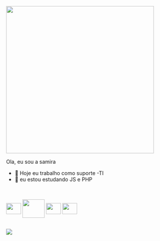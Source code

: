 
 <img align="center" heigth="200" width="400" src="https://art.pixilart.com/cb97514d85c12ba.gif"/>


Ola, eu sou a samira

 -  🔭 Hoje eu trabalho como suporte -TI
- 🌱 eu estou estudando JS e PHP 


##

<div style= "Display: inline-block"><br>
<img align="center" height="30" width="40" src="https://cdn.jsdelivr.net/gh/devicons/devicon/icons/javascript/javascript-original.svg"/>
<img align="center" height="50" width="60" src="https://cdn.jsdelivr.net/gh/devicons/devicon/icons/php/php-original.svg"/>
<img align="center" height="30" width="40"  src="https://cdn.jsdelivr.net/gh/devicons/devicon/icons/laravel/laravel-plain.svg"/>
<img align="center" height="30" width="40"  src="https://cdn.jsdelivr.net/gh/devicons/devicon/icons/vuejs/vuejs-original.svg"/>
</div>

##

<div>
  <a href="https://www.linkedin.com/in/samira-ferreira-887a081a0" target= "-blank"><img src="https://img.shields.io/badge/LinkedIn-0077B5?style=for-the-badge&logo=linkedin&logoColor=white" target="_blank"></a>

</div>
